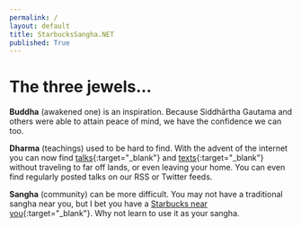 ```yaml
---
permalink: /
layout: default
title: StarbucksSangha.NET
published: True
---
```

# The three jewels...

<b>Buddha</b> (awakened one) is an inspiration. Because Siddhārtha Gautama and others were able to attain peace of mind, we have the confidence we can too.

<b>Dharma</b> (teachings) used to be hard to find. With the advent of the internet you can now find [talks](https://www.dhammatalks.org/mp3_collections_index.html){:target="_blank"} and [texts](https://www.dhammatalks.org/suttas/index.html){:target="_blank"} without traveling to far off lands, or even leaving your home. You can even find regularly posted talks on our RSS or Twitter feeds.

<b>Sangha</b> (community) can be more difficult. You may not have a traditional sangha near you, but I bet you have a [Starbucks near you](https://www.starbucks.com/store-locator){:target="_blank"}. Why not learn to use it as your sangha.
